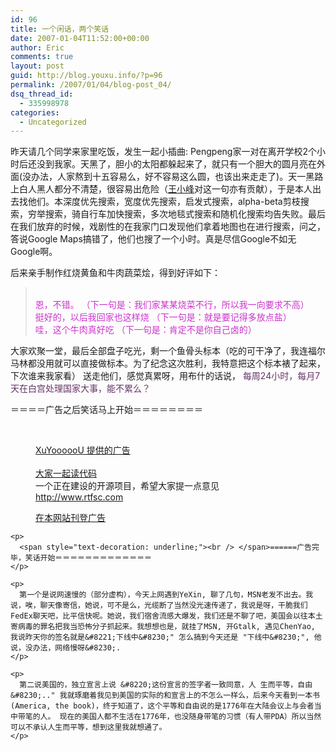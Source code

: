 ```yaml
---
id: 96
title: 一个闲话，两个笑话
date: 2007-01-04T11:52:00+00:00
author: Eric
comments: true
layout: post
guid: http://blog.youxu.info/?p=96
permalink: /2007/01/04/blog-post_04/
dsq_thread_id:
  - 335998978
categories:
  - Uncategorized
---
```

昨天请几个同学来家里吃饭，发生一起小插曲: Pengpeng家一对在离开学校2个小时后还没到我家。天黑了，胆小的太阳都躲起来了，就只有一个胆大的圆月亮在外面(没办法，人家熬到十五容易么，好不容易这么圆，也该出来走走了)。天一黑路上白人黑人都分不清楚，很容易出危险（[王小峰](http://wangxiaofeng.net)对这一句亦有贡献），于是本人出去找他们。本深度优先搜索，宽度优先搜索，启发式搜索，alpha-beta剪枝搜索，穷举搜索，骑自行车加快搜索，多次地毯式搜索和随机化搜索均告失败。最后在我们放弃的时候，戏剧性的在我家门口发现他们拿着地图也在进行搜索，问之，答说Google Maps搞错了，他们也搜了一个小时。真是尽信Google不如无Google啊。 

后来亲手制作红烧黄鱼和牛肉蔬菜烩，得到好评如下：

> <br style="color: rgb(204, 51, 204);" /><span style="color: rgb(204, 51, 204);">恩，不错。 （下一句是：我们家某某烧菜不行，所以我一向要求不高）</span><br style="color: rgb(204, 51, 204);" /> <span style="color: rgb(204, 51, 204);">挺好的，以后我回家也这样烧 （下一句是：就是要记得多放点盐）</span><br style="color: rgb(204, 51, 204);" /><span style="color: rgb(204, 51, 204);">哇，这个牛肉真好吃 （下一句是：肯定不是你自己卤的）</span> 

大家欢聚一堂，最后全部盘子吃光，剩一个鱼骨头标本（吃的可干净了，我连福尔马林都没用就可以直接做标本。为了纪念这次胜利，我特意把这个标本裱了起来，下次谁来我家看） 送走他们，感觉真累呀，用布什的话说， <span style="color: rgb(102, 51, 102);">每周24小时，每月7天在白宫处理国家大事，能不累么？ </span><br style="color: rgb(102, 51, 102);" />
  
＝＝＝＝广告之后笑话马上开始＝＝＝＝＝＝＝＝
  
<span style="text-decoration: underline;"><br /> </span> 

<div style="margin-left: 40px;">
  <span style="text-decoration: underline;">XuYoooooU 提供的广告 </span><br /> <span style="text-decoration: underline;"></span><br /> <a href="http://www.rtfsc.com">大家一起读代码</a><span style="text-decoration: underline;"><span style="text-decoration: underline;"> </span></span><br /> <span style="text-decoration: underline;"><span style="text-decoration: underline;"></span></span>一个正在建设的开源项目，希望大家提一点意见<br /> <span style="color: rgb(0, 153, 0);"><a href="http://www.rtfsc.com">http://www.rtfsc.com </a></span></p> 
  
  <p>
    <span style="text-decoration: underline;">在本网站刊登广告</span><br /> <span style="text-decoration: underline;"></span></div> 
    
    <p>
      <span style="text-decoration: underline;"><br /> </span>======广告完毕，笑话开始＝＝＝＝＝＝＝＝＝＝＝＝＝
    </p>
    
    <p>
      第一个是说网速慢的（部分虚构），今天上网遇到YeXin, 聊了几句，MSN老发不出去。我说，唉，聊天像寄信，她说，可不是么，光缆断了当然没光速传递了，我说是呀，干脆我们FedEx聊天吧，比平信快呢。她说，我们宿舍流感大爆发，我们还是不聊了吧，美国会以往本土寄病毒的罪名把我当恐怖分子抓起来。我想想也是，就挂了MSN, 开Gtalk, 遇见ChenYao, 我说昨天你的签名就是&#8221;下线中&#8230;" 怎么搞到今天还是 "下线中&#8230;", 他说，没办法，网络慢呀&#8230;.
    </p>
    
    <p>
      第二说美国的，独立宣言上说 &#8220;这份宣言的签字者一致同意，人 生而平等，自由&#8230;.." 我就琢磨着我见到美国的实际的和宣言上的不怎么一样么，后来今天看到一本书(America, the book)，终于知道了，这个平等和自由说的是1776年在大陆会议上与会者当中带笔的人。 现在的美国人都不生活在1776年，也没随身带笔的习惯（有人带PDA）所以当然可以不承认人生而平等，想到这里我就想通了。
    </p>